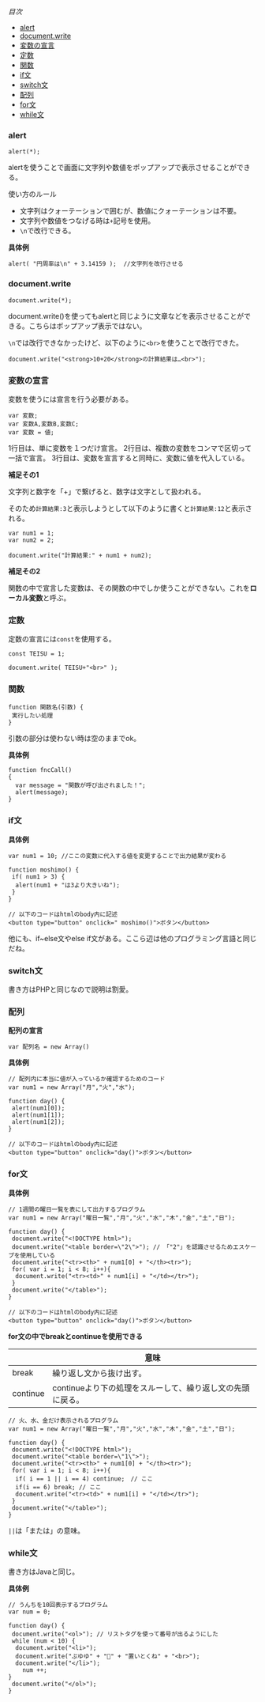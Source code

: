 *目次*
* [alert](#alert)
* [document.write](#document.write)
* [変数の宣言](#変数の宣言)
* [定数](#定数)
* [関数](#関数)
* [if文](#if文)
* [switch文](#switch文)
* [配列](#配列)
* [for文](#for文)
* [while文](#while文)

### alert

```
alert(*);
```

alertを使うことで画面に文字列や数値をポップアップで表示させることができる。

使い方のルール
* 文字列はクォーテーションで囲むが、数値にクォーテーションは不要。
* 文字列や数値をつなげる時は`+`記号を使用。
* `\n`で改行できる。

**具体例**

```
alert( "円周率は\n" + 3.14159 );  //文字列を改行させる
```

### document.write

```
document.write(*);
```
document.write()を使ってもalertと同じように文章などを表示させることができる。こちらはポップアップ表示ではない。

`\n`では改行できなかったけど、以下のように`<br>`を使うことで改行できた。

```
document.write("<strong>10+20</strong>の計算結果は…<br>");
```

### 変数の宣言

変数を使うには宣言を行う必要がある。

```
var 変数;
var 変数A,変数B,変数C;
var 変数 = 値;
```

1行目は、単に変数を１つだけ宣言。
2行目は、複数の変数をコンマで区切って一括で宣言。
3行目は、変数を宣言すると同時に、変数に値を代入している。

**補足その1**

文字列と数字を「+」で繋げると、数字は文字として扱われる。

そのため`計算結果:3`と表示しようとして以下のように書くと`計算結果:12`と表示される。
```
var num1 = 1;
var num2 = 2;

document.write("計算結果:" + num1 + num2);
```

**補足その2**

関数の中で宣言した変数は、その関数の中でしか使うことができない。これを**ローカル変数**と呼ぶ。

### 定数

定数の宣言には`const`を使用する。

```
const TEISU = 1;

document.write( TEISU+"<br>" ); 
```

### 関数

```
function 関数名(引数) {
 実行したい処理
}
```

引数の部分は使わない時は空のままでok。

**具体例**

```
function fncCall()
{
  var message = "関数が呼び出されました！";
  alert(message);
}
```

### if文

**具体例**

```
var num1 = 10; //ここの変数に代入する値を変更することで出力結果が変わる

function moshimo() {
 if( num1 > 3) {
  alert(num1 + "は3より大きいね");
 }
}

// 以下のコードはhtmlのbody内に記述
<button type="button" onclick=" moshimo()">ボタン</button>
```

他にも、if~else文やelse if文がある。ここら辺は他のプログラミング言語と同じだね。

### switch文

書き方はPHPと同じなので説明は割愛。

### 配列

**配列の宣言**

```
var 配列名 = new Array()
```

**具体例**

```
// 配列内に本当に値が入っているか確認するためのコード
var num1 = new Array("月","火","水");

function day() {
 alert(num1[0]);
 alert(num1[1]);
 alert(num1[2]);
}

// 以下のコードはhtmlのbody内に記述
<button type="button" onclick="day()">ボタン</button>
```

### for文

**具体例**

```
// 1週間の曜日一覧を表にして出力するプログラム
var num1 = new Array("曜日一覧","月","火","水","木","金","土","日");

function day() {
 document.write("<!DOCTYPE html>");
 document.write("<table border=\"2\">"); // 「"2"」を認識させるためエスケープを使用している
 document.write("<tr><th>" + num1[0] + "</th><tr>");
 for( var i = 1; i < 8; i++){
  document.write("<tr><td>" + num1[i] + "</td></tr>");
 }
 document.write("</table>");
}

// 以下のコードはhtmlのbody内に記述
<button type="button" onclick="day()">ボタン</button>
```

**for文の中でbreakとcontinueを使用できる**

||意味|
|-|-|
|break|繰り返し文から抜け出す。|
|continue|continueより下の処理をスルーして、繰り返し文の先頭に戻る。|

```
// 火、水、金だけ表示されるプログラム
var num1 = new Array("曜日一覧","月","火","水","木","金","土","日");

function day() {
 document.write("<!DOCTYPE html>");
 document.write("<table border=\"1\">");
 document.write("<tr><th>" + num1[0] + "</th><tr>");
 for( var i = 1; i < 8; i++){
  if( i == 1 || i == 4) continue;　// ここ
  if(i == 6) break; // ここ
  document.write("<tr><td>" + num1[i] + "</td></tr>");
 }
 document.write("</table>");
}
```

`||`は「または」の意味。

### while文

書き方はJavaと同じ。

**具体例**

```
// うんちを10回表示するプログラム
var num = 0;

function day() {
 document.write("<ol>"); // リストタグを使って番号が出るようにした
 while (num < 10) {
  document.write("<li>");
  document.write("ぷゆゆ" + "💩" + "置いとくね" + "<br>");
  document.write("</li>");
    num ++;
}
 document.write("</ol>");
}
```
